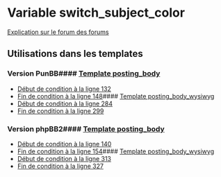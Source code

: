 # Variable switch_subject_color
[Explication sur le forum des forums](http://forum.forumactif.com/t294113-listing-des-variables#switch_subject_color)
## Utilisations dans les templates
### Version PunBB#### [Template posting_body](punbb/posting_body.md)
* [Début de condition à la ligne 132](../punbb/posting_body.tpl#L132)
* [Fin de condition à la ligne 148](../punbb/posting_body.tpl#L148)#### [Template posting_body_wysiwyg](punbb/posting_body_wysiwyg.md)
* [Début de condition à la ligne 284](../punbb/posting_body_wysiwyg.tpl#L284)
* [Fin de condition à la ligne 299](../punbb/posting_body_wysiwyg.tpl#L299)
### Version phpBB2#### [Template posting_body](subsilver/posting_body.md)
* [Début de condition à la ligne 140](../subsilver/posting_body.tpl#L140)
* [Fin de condition à la ligne 154](../subsilver/posting_body.tpl#L154)#### [Template posting_body_wysiwyg](subsilver/posting_body_wysiwyg.md)
* [Début de condition à la ligne 313](../subsilver/posting_body_wysiwyg.tpl#L313)
* [Fin de condition à la ligne 327](../subsilver/posting_body_wysiwyg.tpl#L327)